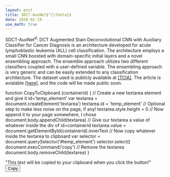 ```yaml
---
layout: post
title: SDCT-AuxNet$^{\theta}$
date: 2020-02-19
use_math: true
---
```


SDCT-AuxNet$^\theta$: DCT Augmented Stain Deconvolutional CNN with Auxiliary Classifier for Cancer Diagnosis is an architecture developed for acute lymphoblastic leukemia (ALL) cell classification. The architecture employs a small CNN boosted with domain-specific initial layers and a novel ensembling approach. The ensemble approach utilizes two different classifiers coupled with a user-defined variable. The ensembling approach is very generic and can be easily extended to any classification architecture. The dataset used is publicly available at  <a href="
https://doi.org/10.7937/tcia.2019.dc64i46r">
[TCIA]</a>. The article is avialable <a href="
https://doi.org/10.1016/j.media.2020.101661">
[here]</a>, and the code will be made public soon. 



function CopyToClipboard (containerid) {
  // Create a new textarea element and give it id='temp_element'
  var textarea = document.createElement('textarea')
  textarea.id = 'temp_element'
  // Optional step to make less noise on the page, if any!
  textarea.style.height = 0
  // Now append it to your page somewhere, I chose <body>
  document.body.appendChild(textarea)
  // Give our textarea a value of whatever inside the div of id=containerid
  textarea.value = document.getElementById(containerid).innerText
  // Now copy whatever inside the textarea to clipboard
  var selector = document.querySelector('#temp_element')
  selector.select()
  document.execCommand('copy')
  // Remove the textarea
  document.body.removeChild(textarea)
}
  
<div id="to-copy">
  "This text will be copied to your clipboard when you click the button!"
</div>
<button onClick="CopyToClipboard('to-copy')">Copy</button>

